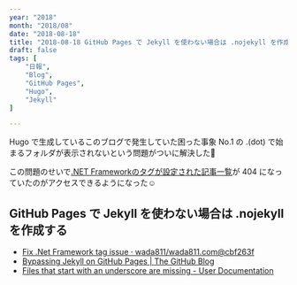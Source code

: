 ```yaml
---
year: "2018"
month: "2018/08"
date: "2018-08-18"
title: "2018-08-18 GitHub Pages で Jekyll を使わない場合は .nojekyll を作成する"
draft: false
tags: [
    "日報",
    "Blog",
    "GitHub Pages",
    "Hugo",
    "Jekyll"
]

---
```


Hugo で生成しているこのブログで発生していた困った事象 No.1 の .(dot) で始まるフォルダが表示されないという問題がついに解決した🎉

この問題のせいで[\.NET Frameworkのタグが設定された記事一覧](https://wada811.com/tags/.net-framework/)が 404 になっていたのがアクセスできるようになった☺️

## GitHub Pages で Jekyll を使わない場合は .nojekyll を作成する

- [Fix \.Net Framework tag issue · wada811/wada811\.com@cbf263f](https://github.com/wada811/wada811.com/commit/cbf263fbc99d6b08b97880f0fe3275e35352aba8)
- [Bypassing Jekyll on GitHub Pages \| The GitHub Blog](https://blog.github.com/2009-12-29-bypassing-jekyll-on-github-pages/)
- [Files that start with an underscore are missing \- User Documentation](https://help.github.com/articles/files-that-start-with-an-underscore-are-missing/)
